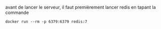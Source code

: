 avant de lancer le serveur, il faut premièrement lancer redis en tapant la commande

    docker run --rm -p 6379:6379 redis:7